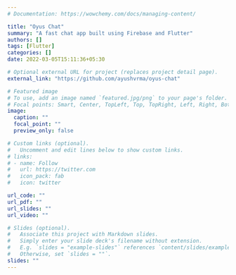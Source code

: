 ```yaml
---
# Documentation: https://wowchemy.com/docs/managing-content/

title: "Oyus Chat"
summary: "A fast chat app built using Firebase and Flutter"
authors: []
tags: [Flutter]
categories: []
date: 2022-03-05T15:11:36+05:30

# Optional external URL for project (replaces project detail page).
external_link: "https://github.com/ayushvrma/oyus-chat"

# Featured image
# To use, add an image named `featured.jpg/png` to your page's folder.
# Focal points: Smart, Center, TopLeft, Top, TopRight, Left, Right, BottomLeft, Bottom, BottomRight.
image:
  caption: ""
  focal_point: ""
  preview_only: false

# Custom links (optional).
#   Uncomment and edit lines below to show custom links.
# links:
# - name: Follow
#   url: https://twitter.com
#   icon_pack: fab
#   icon: twitter

url_code: ""
url_pdf: ""
url_slides: ""
url_video: ""

# Slides (optional).
#   Associate this project with Markdown slides.
#   Simply enter your slide deck's filename without extension.
#   E.g. `slides = "example-slides"` references `content/slides/example-slides.md`.
#   Otherwise, set `slides = ""`.
slides: ""
---
```

